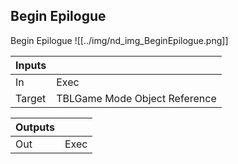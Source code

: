 ## Begin Epilogue
Begin Epilogue
![[../img/nd_img_BeginEpilogue.png]]

|Inputs||
|--|--|
| In | Exec |
| Target | TBLGame Mode Object Reference |

|Outputs||
|--|--|
| Out | Exec |
